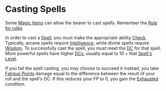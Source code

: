 # Casting Spells

Some [Magic Items](Magic%20Items.md) can allow the bearer to cast spells. Remember the [Rule for rules](../Foreword/Rule%20for%20rules.md)

In order to cast a [Spell](Spells.md), you must make the appropriate ability [Check](../Game%20Structure/Check.md). Typically, arcane spells require [Intelligence](../Player%20Character%20Components/Chosen%20Statistics/Intelligence.md), while divine spells require [Wisdom](../Player%20Character%20Components/Chosen%20Statistics/Wisdom.md). To successfully cast the spell, you must meet the [DC](../Game%20Structure/DC.md) for that spell. More powerful spells have higher [DCs](../Game%20Structure/DC.md), usually equal to 10 + that [Spell's Level](Spell%20Levels.md). 

If you fail the spell casting, you may choose to succeed it instead, you take [Fatigue Points](../Player%20Character%20Components/Derived%20Statistics/Fatigue%20Points.md) damage equal to the difference between the result of your roll and the spell's DC. If this reduces your FP to 0, you gain the [Exhausted](../Conditions/Exhausted.md) condition.